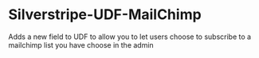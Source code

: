 # Silverstripe-UDF-MailChimp
Adds a new field to UDF to allow you to let users choose to subscribe to a mailchimp list you have choose in the admin
